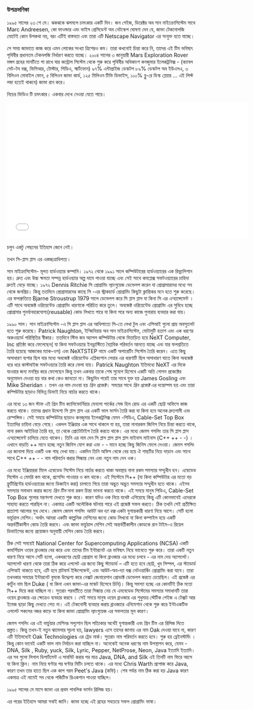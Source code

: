 ### উপক্রমণিকা

১৯৯৫ সালের ২৩   শে মে। ঝকঝকে ঝলমলে চমৎকার একটি দিন। জন গেইজ, ডিরেক্টর অব সান মাইক্রোসিস্টেম সাথে Marc Andreesen, কো ফাওন্ডার এবং ভাইস প্রেসিডেন্ট অব নেটস্কেপ ঘোষণা দেন যে, জাভা টেকনোলজি মোটেই কোন উপকথা নয়, বরং এটিই বাস্তবতা এবং তারা এটি  Netscape Navigator এর সংযুক্ত হতে যাচ্ছে। 

সে সময় জাভাতে কাজ করে এমন লোকের সংখ্যা ত্রিশেরও কম। তারা কখনোই চিন্তা করে নি, তাদের এই টিম ভবিষ্যৎ পৃথিবীর প্রধানতম টেকনলজি নির্ধারণ করতে যাচ্ছে। ২০০৪ সালের ৩ জানুয়ারী  Mars Exploration Rover মঙ্গল গ্রহের মানটিতে পা রাখে যার কন্ট্রোল সিস্টেম থেকে শুরু করে পৃথিবীর অধিকাংশ কনজুমার ইলেকট্রনিক্স - (ক্যাবল সেট-টব বক্স, ভিসিআর, টোস্টার, পিডিএ, স্মার্টফোন) ৯৭% এন্টাপ্রাইজ ডেস্কটপ ৮৯% ডেস্কটপ অব ইউএসএ, ৩ বিলিওন মোবাইল ফোন, ৫ বিলিওন জাভা কার্ড, ১২৫ মিলিওন টিভি ডিভাইস, ১০০% ব্লু-রে ডিস্ক প্লেয়ার  … এই লিস্ট লম্বা হতেই থাকবে) জাভা রান করে। 

নিচের ভিডিও টি চমৎকার। একবার দেখে নেওয়া যেতে পারে। 

<iframe width="640" height="360" src="//www.youtube.com/embed/6a9HAO0Pmkc?rel=0" frameborder="0" allowfullscreen></iframe>


চলুন একটু পেছনের ইতিহাস জেনে নেই। 

তখন সি-প্লাস প্লাস এর একচ্ছত্রাধিপত্য। 

সান মাইক্রাসিস্টেম- মূলত হার্ডওয়্যার কম্পানি। ১৯৭২ থেকে ১৯৯১ সালে কম্পিউটারের হার্ডওয়্যারের এক রিভ্যুলিশান হয়। দ্রুত এবং উচ্চ ক্ষমতা সম্পন্ন  হার্ডওয়্যার অল্প দামে পাওয়া যাচ্ছে এবং সেই সাথে কমপ্লেক্স সফটওয়্যারের চাহিদা দ্রুতই বেড়ে যাচ্ছে।  ১৯৭২ Dennis Ritchie সি প্রোগ্রামিং ল্যাংগুয়েজ ডেভেলপ করেন যা প্রোগ্রামারদের মধ্যে সব থেকে জনপ্রিয়।  কিন্তু ততদিনে প্রোগ্রামারদের কাছে সি -এর স্ট্রাকচার্ড প্রোগ্রামিং কিছুটা ক্লান্তিকর মনে হতে শুরু করেছে।  এর ফলশ্রুতিতে Bjarne Stroustrup  1979 সালে ডেভেলপ করে সি প্লাস প্লাস যা কিনা সি এর এন্হান্সেমেন্ট । এটি সাথে অবজেক্ট ওরিয়েন্টেড প্রোগ্রামিং ধারণাকে পরিচিত করে তুলে। অবজেক্ট ওরিয়েন্টেড প্রোগ্রামিং এর সুবিধে হচ্ছে প্রোগ্রামার পুনর্ব্যবহারযোগ্য(reusable) কোড লিখতে পারে যা কিনা পরে অন্য কাজে পুনারায় ব্যবহার করা যায়।  

১৯৯০ সাল। সান মাইক্রাসিস্টেম -এ সি প্লাস প্লাস এর আধিপাত্যে সি-তে লেখা টুল এবং এপিআই গুলো প্রায় অবস্যুলেট হতে শুরু করেছে। Patrick Naughton, ইন্জিনিয়ার অব সান মাইক্রাসিস্টেম, মোটামুটি হতাশ এবং এক ধরণের অকওয়্যার্ড পরিস্থিতির স্বীকার। ততদিনে স্টিভ জব অ্যাপল কম্পিউটার থেকে বিতাড়িত হয়ে NeXT Computer, Inc প্রতিষ্ঠা করে ফেলেছেন( যা কিনা সফটওয়্যার ইনড্রাস্টিতে বৈপ্লবিক পরিবর্তন আনতে যাচ্ছে এবং যার ফলশ্রতিতে তৈরি হয়েছে আজকের  ম্যাক-ওস) এবং NeXTSTEP নামে একটি অপারেটিং সিস্টেম তৈরি করেন। এতে কিছু অসাধারণ ব্যপার ছিল যার মধ্যে অবজেক্ট ওরিয়েন্টেড এপ্লিক্যশান লেয়ার এর ধারণাটি ছিল অসাধারণ যাতে কিনা অবজেক্ট ধরে ধরে কাস্টমাইজ সফটওয়্যার তৈরি করে ফেলা যায়।  Patrick Naughton ইতিমধ্যে  NeXT এর দিকে যাওয়ার জন্য মনস্থির করে ফেলেছেন কিন্তু তখন একবার তাকে  শেষ সুযোগ হিসেবে একটি অতি গোপন প্রজেক্টের অনুমোদন দেওয়া হয় যার কথা কেও জানতো না। কিছুদিন পরেই তার সাথে যুক্ত হয়  James Gosling এবং Mike Sheridan । তখন এর নাম দেওয়া হয় _গ্রিন প্রজেক্ট_। সময়ের সাথে _গ্রিন প্রজেক্ট_ এর দন্তোদ্গম হয় এবং তারা কম্পিউটার ছাড়াও বিভিন্ন ডিভাই  নিয়ে নার্চার করতে থাকে। 

এর মধ্যে ১৩ জন স্টাফ এই গ্রিন টিম  ক্যালিফোর্নিয়ার মেনলো পার্কের সেন্ড হিল রোড এর একটি ছোট্ট অফিসে কাজ করতে থাকে। তাদের প্রধান উদ্দেশ্য সি প্লাস প্লাস এর একটি ভাল ভার্সন তৈরি করা যা কিনা হবে অনেক দ্রুতগামী এবং  রেস্পন্সিভ। সেই সময়ে কম্পিউটার ছাড়াও কনজুমার ইলেকট্রনিক্স যেমন -পিডিএ, Cable-Set Top Box ইত্যাদির চাহিদা বেড়ে গেছে। একদল ইঞ্জিয়ার এক সাথে থাকলে যা হয়, তারা নানারকম জিনিস নিয়ে চিন্তা করতে থাকে, নানা রকম আইডিয়া তৈরি হয়, তা থেকে প্রোটোটাইপ তৈরি করতে থাকে। এর মধ্যে জেমস গসলিং তার সি প্লাস প্লাস  এন্হান্সেমেন্ট চালিয়ে যেতে থাকেন। তিনি এর নাম দেন সি প্লাস প্লাস প্লাস প্লাস মাইনাস মাইনাস (C++ ++ - -) । এখানে বাড়তি ++  মানে হচ্ছে নতুন জিনিস যোগ করা এবং - - মানে হচ্ছে কিছু জিনিস ফেলে দেওয়া।  জেমস গসলিং এর জানালা দিয়ে  একটি ওক গাছ দেখা যায়। একদিন তিনি অফিস থেকে বের হয়ে ঐ গাছটির  নিচে দাড়ান এবং সাথে সাথে C++ ++ - -  নাম পরিবর্তন করার সিন্ধান্ত নেন এবং নতুন নাম দেন ওক। 

এর মধ্যে ইঞ্জিয়াররা মিলে এম্বেডেড সিস্টেম নিয়ে নার্চার করতে থাকা অবস্থায় নানা রকম সমস্যার সম্মুখীন হন। এম্বেডেড সিস্টেম এ মেমরি কম থাকে, প্রসেসিং পাওয়ার ও কম থাকে। এই সিস্টেমে সি++ (যা কিনা কম্পিউটার এর মতো বড় ফ্রুটিপ্রিন্টের হার্ডওয়্যারের জন্যে ডিজাইন করা) চালাতে গিয়ে তারা অদ্ভুত অদ্ভুত সমস্যার সম্মুখীন হতে থাকে। এইসব সমস্যার সমাধান করার জন্যে _গ্রিন টিম_ নানা রকম চিন্তা ভাবনা করতে থাকে। এই সময়ে মানুষ  পিডিএ, Cable-Set Top Box  গুলোর মরণদশা দেখতে শুরু করে। কারণ যদিও ওক নিয়ে যথেষ্ট এগিয়েছে কিন্তু এটি কোনভাবেই এদেরকে সাহায্য করতে পারছিল না। একমাত্র একটি অলৌকিক ঘটনায় পারে এই প্রজেক্ট সফল করতে। ঠিক তখনি সেই  প্রতীক্ষিত প্রত্যাশা আলোর মুখ দেখে। জেমস জেমস গসলিং _আউট অব দ্যা বক্স_ একটা যুগান্তকারী ধারণা নিয়ে আসে। সেটি হলো ভার্চুয়াল মেশিন। অর্থাৎ আমরা একটাি কাল্পনিক মেশিনের জন্যে কোড লিখবো যা কিনা কম্পাইল হয়ে একটি অন্তর্বর্তীকালীন কোড তৈরি করবে। এবং জাভা ভার্চুয়াল মেশিন সেই অন্তর্বর্তীকালীন কোডকে রান টাইম-এ রিয়েল ডিভাইসের জন্যে প্রয়োজন অনুযায়ী মেশিন কোড তৈরি করবে। 

ঠিক সেই সময়েই National Center for Supercomputing Applications (NCSA) একটি কমার্শিয়াল ওয়েব ব্রাওজার বের করে এবং তাদের টিম ইন্টারনেট এর ভবিষ্যৎ নিয়ে ভাবেতে শুরু করে। তারা একটি নতুন ধারণা নিয়ে আসে সেটি হলো, একধরণের ছোট্ট প্রোগ্রাম যা কিনা ব্রাওজার এর মধ্যে চলবে - এর নাম দেয় অ্যাপলেট। অ্যাপলেট ধারণা থেকে তারা ঠিক করে এপলেট এর জন্যে কিছু স্ট্যাডার্ড – এটি হতে হবে ছোট্ট, খুব সিম্পল,  এর স্ট্যাডার্ড এপিআই থাকতে হবে, এটি হবে প্লাটফর্ম ইন্ডিপেন্ডেন্ট, এবং আউট-অব-দ্যা বক্স নেটওয়ার্কিং প্রোগ্রামিং করা যাবে। তারা তখনকার সময়ের ইন্টারনেট বুমকে উদ্দ্যেশ্য করে নেক্সট জেনারেশান প্রোডাক্ট ডেভেলপ করতে চেয়েছিল। এই প্রজেক্ট এর  কার্টুন নাম ছিল Duke ( যা কিনা এখন  জাভা-এর মাস্কট হিসেবে চিনি)। কিন্তু সমস্যা হচ্ছে এর কোনটিই ঠিক মতো সি++ দিয়ে করা যাচ্ছিল না। সুতরাং পরবর্তীতে তারা সিন্ধান্ত নেয় যে এমবেডেড সিস্টেমের সমস্যার সমাধানটি তারা ওয়েব ব্রাওজার এর ক্ষেত্রেও ব্যবহার করবে । সেই সময়ে মানুষ ওয়েব ব্রাওজার এর শুধুমাত্র স্টেটিক পেইজ এ টেক্সট আর ইমেজ ছাড়া কিছু দেখতে পেত না। এই টেকনোলী ব্যবহার করায় ব্রাওজারে এনিমেশান থেকে শুরু করে ইন্টাএকটিভ এপলেট সকলের নজর কাড়ে যা কিনা জাভা প্রোগ্রামিং ল্যাংগুয়েজ এর সফলতার মূল কারণ।

জেমস গসলিং এর এই ভার্চুয়ার মেশিনর সল্যুশান ছিল সত্যিকার অর্থেই যুগান্তকারী এবং গ্রিন টিম এর রিলিজ দিতে প্রস্তুত। কিন্তু তখন-ই নতুন ঝামেলার সূচনা হয়,  lawyers এসে তাদের জানায় এর নাম Oak দেওয়া যাবে না, কারণ এটি ইতিমধ্যেই Oak Technologies এর ট্রেড মার্ক। সুতরাং নাম পরিবর্তন করতে হবে। শুরু হয় ব্রেইনস্টর্মিং । কিন্তু কোন ভাবেই একটি ভাল নাম নির্বাচন করা যাচ্ছিল না। অনেকেই অনেক ধরণের নাম উপস্থাপন করে, যেমন -  DNA, Silk , Ruby, yuck, Silk, Lyric, Pepper, NetProse, Neon, Java ইত্যাদি ইত্যাদি। এর সব গুলো লিগাল ডিপার্টমেন্ট এ সাবমিট করার পর মাত্র Java, DNA, and Silk এই তিনটি নাম ফিরে আসে যা কিনা ক্লিন। নাম নিয়ে ঘণ্টার পর ঘণ্টার মিটিং চলতে থাকে। এর মধ্যে Chris Warth প্রপোজ করে Java, কারণ তখন তার হাতে ছিল এক কাপ গরম Peet's Java (কফি)।
শেষ পর্যন্ত নাম ঠিক করা হয় Java কারণ একমাত্র এই নামেই সব থেকে পজিটিভ রিএকশান পাওয়া যাচ্ছিল। 

‌১৯৯৫ সালের মে মাসে জাভা এর প্রথম পাবলিক ভার্সন রিলিজ হয়।  

এর পরের ইতিহাস আমরা সবাই জানি। জাভা হচ্ছে এই গ্রহের সবচেয়ে সফল প্রোগ্রামিং ভাষা। 